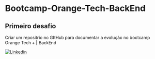 # Bootcamp-Orange-Tech-BackEnd

## Primeiro desafio

Criar um repositrio no GItHub para documentar a evolução no bootcamp Orange Tech + | BackEnd

[![Linkedin](https://img.shields.io/badge/LinkedIn-0077B5?style=for-the-badge&logo=linkedin&logoColor=white)](https://www.linkedin.com/in/alex-gomes-nunes/)
